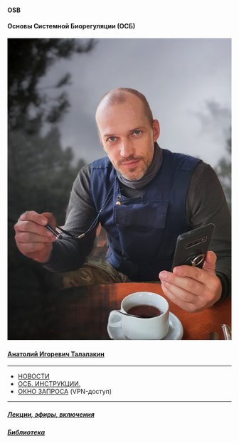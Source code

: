#### OSB 
#### Основы Системной Биорегуляции (ОСБ)  
![](!AIT.jpg)  
#### [Анатолий Игоревич Талалакин](AI_Talalakin.md#ai_talalakin)   

***  
- [НОВОСТИ](News.md#news)  
- [ОСБ. ИНСТРУКЦИИ.](!0SB_Instructio.md#0sb_instructio)  
- [ОКНО ЗАПРОСА](http://mductor.weebly.com/a.html) (VPN-доступ)    

***  
##### [Лекции, эфиры, включения](Lectio.md#lectio)   
##### [Библиотека](Library.md#library)    
